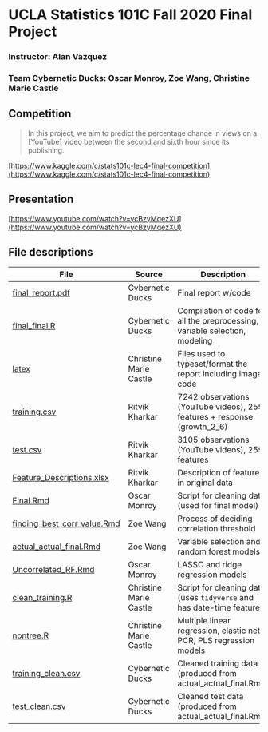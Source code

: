 # UCLA Statistics 101C Fall 2020 Final Project

### Instructor: Alan Vazquez

### Team Cybernetic Ducks: Oscar Monroy, Zoe Wang, Christine Marie Castle

## Competition

> In this project, we aim to predict the percentage change in views on a [YouTube] video between the second and sixth hour since its publishing.

[https://www.kaggle.com/c/stats101c-lec4-final-competition](https://www.kaggle.com/c/stats101c-lec4-final-competition)

## Presentation

[https://www.youtube.com/watch?v=ycBzyMqezXU](https://www.youtube.com/watch?v=ycBzyMqezXU)

## File descriptions

File | Source | Description
--- | --- | ---
[final_report.pdf](final_report.pdf) | Cybernetic Ducks | Final report w/code
[final_final.R](final_final.R) | Cybernetic Ducks | Compilation of code for all the preprocessing, variable selection, modeling
[latex](latex) | Christine Marie Castle | Files used to typeset/format the report including images, code
[training.csv](training.csv) | Ritvik Kharkar | 7242 observations (YouTube videos), 259 features + response (growth_2_6)
[test.csv](test.csv) | Ritvik Kharkar | 3105 observations (YouTube videos), 259 features
[Feature_Descriptions.xlsx](Feature_Descriptions.xlsx) | Ritvik Kharkar | Description of features in original data
[Final.Rmd](Final.Rmd) | Oscar Monroy | Script for cleaning data (used for final model)
[finding_best_corr_value.Rmd](finding_best_corr_value.Rmd) | Zoe Wang | Process of deciding correlation threshold
[actual_actual_final.Rmd](actual_actual_final.Rmd) | Zoe Wang | Variable selection and random forest models
[Uncorrelated_RF.Rmd](Uncorrelated_RF.Rmd) | Oscar Monroy | LASSO and ridge regression models
[clean_training.R](clean_training.R) | Christine Marie Castle | Script for cleaning data (uses `tidyverse` and has date-time feature)
[nontree.R](nontree.R) | Christine Marie Castle | Multiple linear regression, elastic net, PCR, PLS regression models
[training_clean.csv](training_clean.csv) | Cybernetic Ducks | Cleaned training data (produced from actual_actual_final.Rmd)
[test_clean.csv](test_clean.csv) | Cybernetic Ducks | Cleaned test data (produced from actual_actual_final.Rmd)
